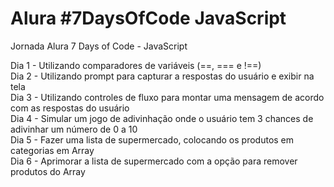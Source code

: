 # Alura #7DaysOfCode JavaScript
Jornada Alura 7 Days of Code - JavaScript

Dia 1 - Utilizando comparadores de variáveis (==, === e !==) <br />
Dia 2 - Utilizando prompt para capturar a respostas do usuário e exibir na tela <br />
Dia 3 - Utilizando controles de fluxo para montar uma mensagem de acordo com as respostas do usuário <br />
Dia 4 - Simular um jogo de adivinhação onde o usuário tem 3 chances de adivinhar um número de 0 a 10 <br />
Dia 5 - Fazer uma lista de supermercado, colocando os produtos em categorias em Array <br />
Dia 6 - Aprimorar a lista de supermercado com a opção para remover produtos do Array
